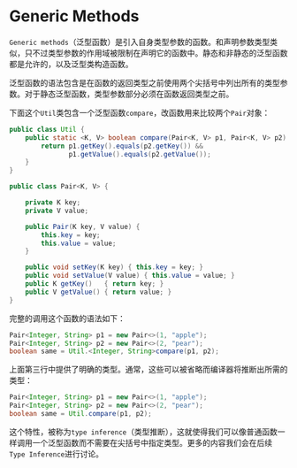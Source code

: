 # Generic Methods

`Generic methods`（泛型函数）是引入自身类型参数的函数。和声明参数类型类似，只不过类型参数的作用域被限制在声明它的函数中。静态和非静态的泛型函数都是允许的，以及泛型类构造函数。

泛型函数的语法包含是在函数的返回类型之前使用两个尖括号中列出所有的类型参数。对于静态泛型函数，类型参数部分必须在函数返回类型之前。

下面这个`Util`类包含一个泛型函数`compare`，改函数用来比较两个`Pair`对象：

```java
public class Util {
    public static <K, V> boolean compare(Pair<K, V> p1, Pair<K, V> p2) {
        return p1.getKey().equals(p2.getKey()) &&
               p1.getValue().equals(p2.getValue());
    }
}

public class Pair<K, V> {

    private K key;
    private V value;

    public Pair(K key, V value) {
        this.key = key;
        this.value = value;
    }

    public void setKey(K key) { this.key = key; }
    public void setValue(V value) { this.value = value; }
    public K getKey()   { return key; }
    public V getValue() { return value; }
}
```

完整的调用这个函数的语法如下：

```java
Pair<Integer, String> p1 = new Pair<>(1, "apple");
Pair<Integer, String> p2 = new Pair<>(2, "pear");
boolean same = Util.<Integer, String>compare(p1, p2);
```

上面第三行中提供了明确的类型。通常，这些可以被省略而编译器将推断出所需的类型：

```java
Pair<Integer, String> p1 = new Pair<>(1, "apple");
Pair<Integer, String> p2 = new Pair<>(2, "pear");
boolean same = Util.compare(p1, p2);
```

这个特性，被称为`type inference`（类型推断），这就使得我们可以像普通函数一样调用一个泛型函数而不需要在尖括号中指定类型。更多的内容我们会在后续`Type Inference`进行讨论。

